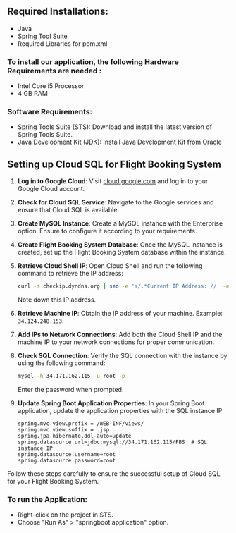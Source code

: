 ## Required Installations:
- Java
- Spring Tool Suite
- Required Libraries for pom.xml 

### To install our application, the following Hardware Requirements are needed :
- Intel Core i5 Processor
- 4 GB RAM

### Software Requirements:
- Spring Tools Suite (STS):
  Download and install the latest version of Spring Tools Suite.
- Java Development Kit (JDK):
  Install Java Development Kit from [Oracle](https://www.oracle.com/java/technologies/downloads/)

## Setting up Cloud SQL for Flight Booking System

1. **Log in to Google Cloud**: Visit [cloud.google.com](https://cloud.google.com) and log in to your Google Cloud account.

2. **Check for Cloud SQL Service**: Navigate to the Google services and ensure that Cloud SQL is available.

3. **Create MySQL Instance**: Create a MySQL instance with the Enterprise option. Ensure to configure it according to your requirements.

4. **Create Flight Booking System Database**: Once the MySQL instance is created, set up the Flight Booking System database within the instance.

5. **Retrieve Cloud Shell IP**: Open Cloud Shell and run the following command to retrieve the IP address:
    ```bash
    curl -s checkip.dyndns.org | sed -e 's/.*Current IP Address: //' -e 's/<.*$//'
    ```
    Note down this IP address.

6. **Retrieve Machine IP**: Obtain the IP address of your machine. Example: `34.124.248.153`.

7. **Add IPs to Network Connections**: Add both the Cloud Shell IP and the machine IP to your network connections for proper communication.

8. **Check SQL Connection**: Verify the SQL connection with the instance by using the following command:

    ```bash
    mysql -h 34.171.162.115 -u root -p
    ```
    Enter the password when prompted.

9. **Update Spring Boot Application Properties**: In your Spring Boot application, update the application properties with the SQL instance IP:

    ```properties
    spring.mvc.view.prefix = /WEB-INF/views/
    spring.mvc.view.suffix = .jsp
    spring.jpa.hibernate.ddl-auto=update
    spring.datasource.url=jdbc:mysql://34.171.162.115/FBS  # SQL instance IP
    spring.datasource.username=root
    spring.datasource.password=root
    ```
Follow these steps carefully to ensure the successful setup of Cloud SQL for your Flight Booking System.

### To run the Application:

- Right-click on the project in STS.
- Choose "Run As" > "springboot application" option.
